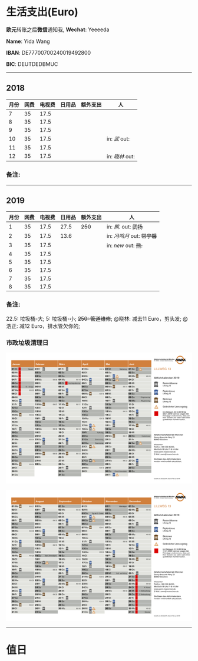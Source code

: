# 生活支出(Euro)

**欧元**转账之后**微信**通知我, **Wechat**: Yeeeeda 

**Name**: Yida Wang

**IBAN**: DE77700700240019492800

**BIC**: DEUTDEDBMUC


------

## 2018

| 月份 | 网费 | 电视费 | 日用品 | 额外支出 | 人 |
| --- | --- | --- | --- | --- | --- |
| 7 | 35 | 17.5 |  |  |  |
| 8 | 35 | 17.5 |  |  |  |
| 9 | 35 | 17.5 |  |  |  |
| 10 | 35 | 17.5 |  |  | in: *武* out: |
| 11 | 35 | 17.5 |  |  |  |
| 12 | 35 | 17.5 |  |  | in: *晓林* out: |

### 备注:

------

## 2019

| 月份 | 网费 | 电视费 | 日用品 | 额外支出 | 人 |
| --- | --- | --- | --- | --- | --- |
| 1 | 35 | 17.5 | 27.5 | ~~250~~ | in: *熊.* out: ~~武扬~~ |
| 2 | 35 | 17.5 | 13.6 |  | in: *冯鸣月* out: ~~常宁馨~~ |
| 3 | 35 | 17.5 |  |  | in: *new* out: ~~熊.~~ |
| 4 | 35 | 17.5 |  |  |  |
| 5 | 35 | 17.5 |  |  |  |
| 6 | 35 | 17.5 |  |  |  |
| 7 | 35 | 17.5 |  |  |  |
| 8 | 35 | 17.5 |  |  |  |

### 备注:
22.5: 垃圾桶-大;
5: 垃圾桶-小;
~~250: 管道维修~~;
@晓林: 减去11 Euro，剪头发;
@浩正: 减12 Euro，排水管欠你的;

### 市政垃圾清理日

![](AWM-Abfuhrkalender.png)

![](AWM-Abfuhrkalender-2.png)

------

# 值日
